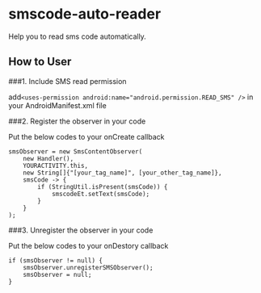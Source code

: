 # smscode-auto-reader
Help you to read sms code automatically.
## How to User

###1. Include SMS read permission
    
add`<uses-permission android:name="android.permission.READ_SMS" />` in your AndroidManifest.xml file


###2. Register the observer in your code

Put the below codes to your onCreate callback

    smsObserver = new SmsContentObserver(
        new Handler(), 
        YOURACTIVITY.this, 
        new String[]{"[your_tag_name]", [your_other_tag_name]},
        smsCode -> {
            if (StringUtil.isPresent(smsCode)) {
                smscodeEt.setText(smsCode);
            }
        }
    );
    
###3. Unregister the observer in your code

Put the below codes to your onDestory callback

    if (smsObserver != null) {
        smsObserver.unregisterSMSObserver();
        smsObserver = null;
    }
